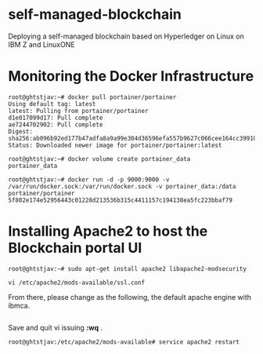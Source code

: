 # self-managed-blockchain
Deploying a self-managed blockchain based on Hyperledger on Linux on IBM Z and LinuxONE


# Monitoring the Docker Infrastructure
```
root@ghtstjav:~# docker pull portainer/portainer
Using default tag: latest
latest: Pulling from portainer/portainer
d1e017099d17: Pull complete 
ae7244702902: Pull complete 
Digest: sha256:ab096b92ed177b47adfa8a9a99e304d36596efa557b9627c066cee164cc39910
Status: Downloaded newer image for portainer/portainer:latest

root@ghtstjav:~# docker volume create portainer_data
portainer_data

root@ghtstjav:~# docker run -d -p 9000:9000 -v /var/run/docker.sock:/var/run/docker.sock -v portainer_data:/data portainer/portainer
5f802e174e52956443c01228d213536b315c4411157c194138ea5fc223bbaf79
```

# Installing Apache2 to host the Blockchain portal UI
```
root@ghtstjav:~# sudo apt-get install apache2 libapache2-modsecurity
```

```
vi /etc/apache2/mods-available/ssl.conf
```

From there, please change as the following, the default apache engine with ibmca.
```
```

Save and quit vi issuing **:wq** .
```
root@ghtstjav:/etc/apache2/mods-available# service apache2 restart
```


